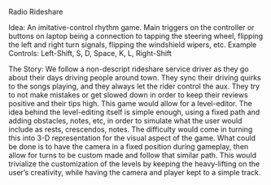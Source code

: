 Radio Rideshare

Idea: An imitative-control rhythm game. Main triggers on the controller or buttons on laptop being a connection to tapping the steering wheel, flipping the left and right turn signals, flipping the windshield wipers, etc.
Example Controls: Left-Shift, S, D, Space, K, L, Right-Shift

The Story:
	We follow a non-descript rideshare service driver as they go about their days driving people around town. They sync their driving quirks to the songs playing, and they always let the rider control the aux. They try to not make mistakes or get slowed down in order to keep their reviews positive and their tips high.
	This game would allow for a level-editor. The idea behind the level-editing itself is simple enough, using a fixed path and adding obstacles, notes, etc, in order to simulate what the user would include as rests, crescendos, notes.
	The difficulty would come in turning this into 3-D representation for the visual aspect of the game. What could be done is to have the camera in a fixed position during gameplay, then allow for turns to be custom made and follow that similar path. This would trivialize the customization of the levels by keeping the heavy-lifting on the user’s creativity, while having the camera and player kept to a simple track.
